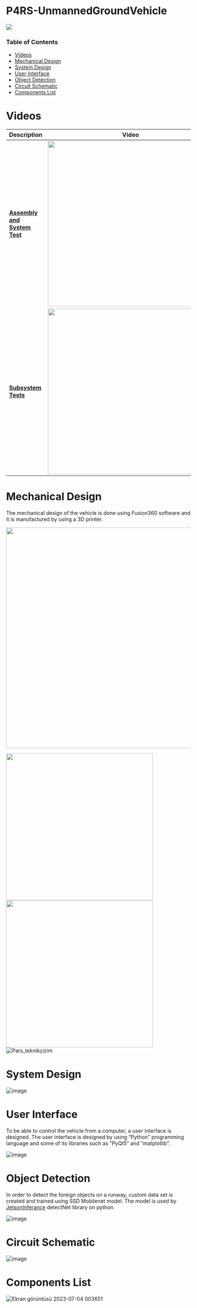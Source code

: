 # P4RS-UnmannedGroundVehicle
![](https://github.com/OmerMert/P4RS-UnmannedGroundVehicle/assets/47865653/20abe94a-b1ff-4b16-8f0e-432b3ce6a745)

### Table of Contents
* [Videos](#videos)
* [Mechanical Design](#mechanical-design)
* [System Design](#system-design)
* [User Interface](#user-interface)
* [Object Detection](#object-detection)
* [Circuit Schematic](#circuit-schematic)
* [Components List](#components-list)
  
# Videos 
| Description                                                                                                                                                                                                                                                                                                        | Video                                                                                                                                                                                                                                                 |
|--------------------------------------------------------------------------------------------------------------------------------------------------------------------------------------------------------------------------------------------------------------------------------------------------------------------|-------------------------------------------------------------------------------------------------------------------------------------------------------------------------------------------------------------------------------------------------------|
| <a href="https://www.youtube.com/watch?v=SGvht3T8gME" target="_blank">**Assembly and System Test**| <a href="https://www.youtube.com/watch?v=SGvht3T8gME"><img src=https://github.com/OmerMert/P4RS-UnmannedGroundVehicle/assets/47865653/e29e54d5-4844-4ade-beab-a91e61c078bf width="450"></a>               |
| <a href="https://www.youtube.com/watch?v=e-rI-GKq24E" target="_blank">**Subsystem Tests**| <a href="https://www.youtube.com/watch?v=e-rI-GKq24E"><img src=https://github.com/OmerMert/P4RS-UnmannedGroundVehicle/assets/47865653/623468a3-cd4b-4c5e-b53a-4f7abaad481d width="450"></a>           |

# Mechanical Design  
The mechanical design of the vehicle is done using Fusion360 software and it is manufactured by using a 3D printer.

<img width="600" align="center" src="https://github.com/OmerMert/P4RS-UnmannedGroundVehicle/assets/47865653/aadd16de-7b7b-4e95-bbe0-02d2cbdaf389">

<img width="400" src="https://github.com/OmerMert/P4RS-UnmannedGroundVehicle/assets/47865653/531d2bba-b3fc-4482-9d52-de1bf53a59d5">           <img width="400" src="https://github.com/OmerMert/P4RS-UnmannedGroundVehicle/assets/47865653/7adf93f9-0e51-4398-9816-47037770bec7"> 
![Pars_teknikçizim](https://github.com/OmerMert/P4RS-UnmannedGroundVehicle/assets/47865653/e05fdfd9-cb91-4722-9006-1b86f2c7d6b1)

# System Design 

![image](https://github.com/OmerMert/P4RS-UnmannedGroundVehicle/assets/47865653/bc93d537-0f00-40ed-be67-5632cb25d627)

# User Interface
To be able to control the vehicle from a computer, a user interface is designed. The user interface is designed by using “Python” programming language and some of its libraries such as “PyQt5” and “matplotlib”.

![image](https://github.com/OmerMert/P4RS-UnmannedGroundVehicle/assets/47865653/758263c8-fbe3-4d42-85a6-7ebd11c8ac20)


# Object Detection
In order to detect the foreign objects on a runway, custom data set is created and trained using SSD Mobilenet model. The model is used by [JetsonInferance](https://github.com/dusty-nv/jetson-inference) detectNet library on python.

![image](https://github.com/OmerMert/P4RS-UnmannedGroundVehicle/assets/47865653/19cd3d5e-35b7-4b5c-a1ed-9ac26993d20e)


# Circuit Schematic
![image](https://github.com/OmerMert/P4RS-UnmannedGroundVehicle/assets/47865653/a2c21edc-7efe-459c-b6bd-a992ebfa193c)


# Components List
![Ekran görüntüsü 2023-07-04 003651](https://github.com/OmerMert/P4RS-UnmannedGroundVehicle/assets/47865653/ef606cf7-491c-4f76-9b48-9ec14354d464)


